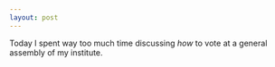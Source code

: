 ```yaml
---
layout: post
---
```


Today I spent way too much time discussing *how* to vote
at a general assembly of my institute.
